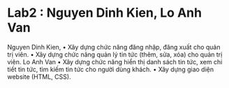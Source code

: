 # Lab2 : Nguyen Dinh Kien, Lo Anh Van
Nguyen Dinh Kien,
•	Xây dựng chức năng đăng nhập, đăng xuất cho quản trị viên.
•	Xây dựng chức năng quản lý tin tức (thêm, sửa, xóa) cho quản trị viên.
 Lo Anh Van
•	Xây dựng chức năng hiển thị danh sách tin tức, xem chi tiết tin tức, tìm kiếm tin tức cho người dùng khách.
•	Xây dựng giao diện website (HTML, CSS).
